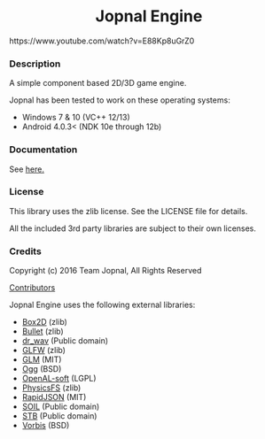 <h1 align="center">Jopnal Engine</h1>
https://www.youtube.com/watch?v=E88Kp8uGrZ0

### Description

A simple component based 2D/3D game engine.

Jopnal has been tested to work on these operating systems:  
- Windows 7 & 10 (VC++ 12/13)
- Android 4.0.3< (NDK 10e through 12b)

### Documentation

See [here.](https://github.com/DrJonki/Jopnal/wiki)

### License

This library uses the zlib license. See the LICENSE file for details.

All the included 3rd party libraries are subject to their own licenses.

### Credits

Copyright (c) 2016 Team Jopnal, All Rights Reserved  

[Contributors](https://github.com/DrJonki/Jopnal/wiki/Credits)

Jopnal Engine uses the following external libraries:  
  - [Box2D](http://box2d.org/) (zlib)
  - [Bullet](http://bulletphysics.org) (zlib)
  - [dr_wav](https://github.com/mackron/dr_libs) (Public domain)
  - [GLFW](http://www.glfw.org/) (zlib)
  - [GLM](http://glm.g-truc.net/0.9.7/index.html) (MIT)
  - [Ogg](https://www.xiph.org/ogg/) (BSD)
  - [OpenAL-soft](http://kcat.strangesoft.net/openal.html) (LGPL)
  - [PhysicsFS](https://icculus.org/physfs/) (zlib)
  - [RapidJSON](https://github.com/miloyip/rapidjson) (MIT)
  - [SOIL](http://lonesock.net/soil.html) (Public domain)
  - [STB](https://github.com/nothings/stb) (Public domain)
  - [Vorbis](http://www.vorbis.com/) (BSD)
